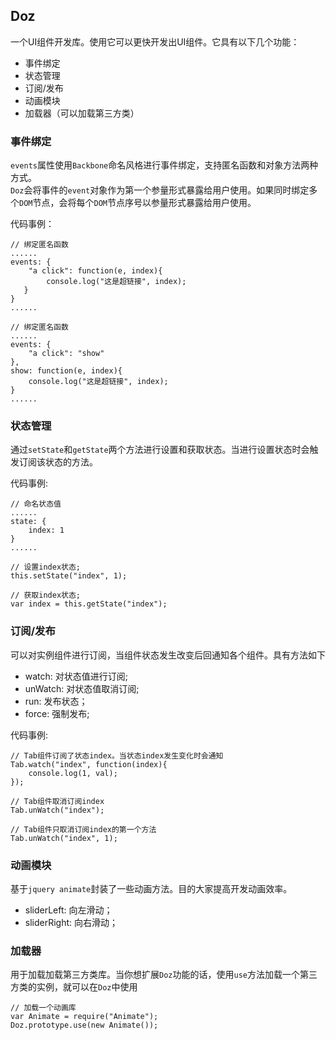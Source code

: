 ## Doz
一个UI组件开发库。使用它可以更快开发出UI组件。它具有以下几个功能：

* 事件绑定
* 状态管理
* 订阅/发布
* 动画模块
* 加载器（可以加载第三方类）

### 事件绑定
`events`属性使用`Backbone`命名风格进行事件绑定，支持匿名函数和对象方法两种方式。  
`Doz`会将事件的`event`对象作为第一个参量形式暴露给用户使用。如果同时绑定多个`DOM`节点，会将每个`DOM`节点序号以参量形式暴露给用户使用。

代码事例：
```
// 绑定匿名函数
......
events: {
    "a click": function(e, index){
        console.log("这是超链接", index);
   }
}
......

// 绑定匿名函数
......
events: {
    "a click": "show"
},
show: function(e, index){
    console.log("这是超链接", index);
}
......
```


### 状态管理
通过`setState`和`getState`两个方法进行设置和获取状态。当进行设置状态时会触发订阅该状态的方法。

代码事例:
```
// 命名状态值
......
state: {
    index: 1
}
......

// 设置index状态;
this.setState("index", 1);

// 获取index状态;
var index = this.getState("index");

```

### 订阅/发布
可以对实例组件进行订阅，当组件状态发生改变后回通知各个组件。具有方法如下

* watch: 对状态值进行订阅;
* unWatch: 对状态值取消订阅;
* run: 发布状态；
* force: 强制发布;

代码事例:
```
// Tab组件订阅了状态index。当状态index发生变化时会通知
Tab.watch("index", function(index){
    console.log(1, val);
});

// Tab组件取消订阅index
Tab.unWatch("index");

// Tab组件只取消订阅index的第一个方法
Tab.unWatch("index", 1);
```

### 动画模块
基于`jquery animate`封装了一些动画方法。目的大家提高开发动画效率。 

* sliderLeft: 向左滑动；
* sliderRight: 向右滑动；

### 加载器
用于加载加载第三方类库。当你想扩展`Doz`功能的话，使用`use`方法加载一个第三方类的实例，就可以在`Doz`中使用

```
// 加载一个动画库
var Animate = require("Animate");
Doz.prototype.use(new Animate());

```
